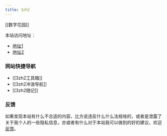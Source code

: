 ```yaml
---
title: 3zh2
---
```

[[数字花园]]


本站访问地址：

- [地址1](https://www.zhzhzh.fun/)
- [地址2](https://zhzhzh.fun/)

### 网站快捷导航

- [[3zh2工具箱]]
- [[3zh2冲浪导航]]
- [[3zh2随记]]



### 反馈
如果发现本站有什么不合适的内容，比方说违反什么什么法规啥的，或者是泄露了关于我个人的一些隐私信息，亦或者有什么对于本站我可以做到的好的建议，欢迎[反馈](https://flowus.cn/form/e8167efc-bbec-4a20-88c8-653573e5139e)。

